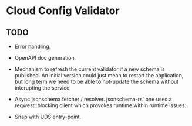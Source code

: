 # Cloud Config Validator

## TODO

- Error handling.

- OpenAPI doc generation.

- Mechanism to refresh the current validator if a new schema is published.
An initial version could just mean to restart the application, but long term
we need to be able to hot-update the schema without interupting the service.

- Async jsonschema fetcher / resolver.
jsonschema-rs' one uses a reqwest::blocking client which provokes
runtime within runtime issues.

- Snap with UDS entry-point.

